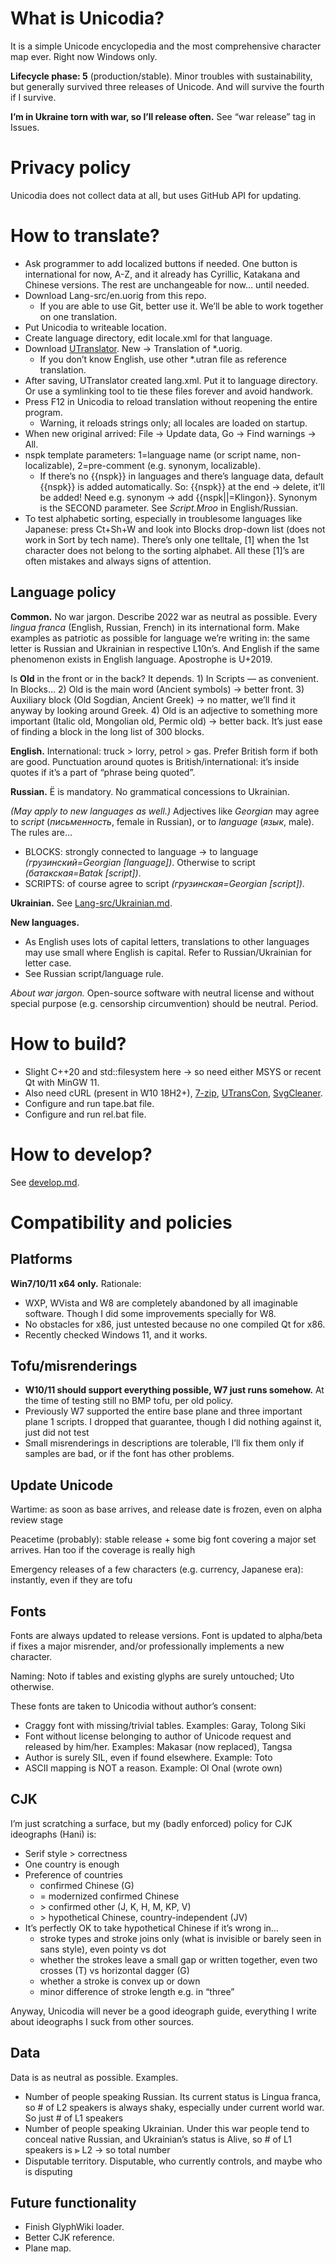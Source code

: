 ﻿# What is Unicodia?

It is a simple Unicode encyclopedia and the most comprehensive character map ever. Right now Windows only.

**Lifecycle phase: 5** (production/stable). Minor troubles with sustainability, but generally survived three releases of Unicode. And will survive the fourth if I survive.

**I’m in Ukraine torn with war, so I’ll release often.** See “war release” tag in Issues.

# Privacy policy

Unicodia does not collect data at all, but uses GitHub API for updating.

# How to translate?
* Ask programmer to add localized buttons if needed. One button is international for now, A-Z, and it already has Cyrillic, Katakana and Chinese versions. The rest are unchangeable for now… until needed.
* Download Lang-src/en.uorig from this repo.
  * If you are able to use Git, better use it. We’ll be able to work together on one translation.
* Put Unicodia to writeable location.
* Create language directory, edit locale.xml for that language.
* Download [UTranslator](https://github.com/Mercury13/utranslator). New → Translation of *.uorig.
  * If you don’t know English, use other \*.utran file as reference translation.
* After saving, UTranslator created lang.xml. Put it to language directory. Or use a symlinking tool to tie these files forever and avoid handwork.
* Press F12 in Unicodia to reload translation without reopening the entire program.
  * Warning, it reloads strings only; all locales are loaded on startup.
* When new original arrived: File → Update data, Go → Find warnings → All.
* nspk template parameters: 1=language name (or script name, non-localizable), 2=pre-comment (e.g. synonym, localizable).
  * If there’s no {{nspk}} in languages and there’s language data, default {{nspk}} is added automatically. So: {{nspk}} at the end → delete, it’ll be added! Need e.g. synonym → add {{nspk||=Klingon}}. Synonym is the SECOND parameter. See _Script.Mroo_ in English/Russian.
* To test alphabetic sorting, especially in troublesome languages like Japanese: press Ct+Sh+W and look into Blocks drop-down list (does not work in Sort by tech name). There’s only one telltale, [1] when the 1st character does not belong to the sorting alphabet. All these [1]’s are often mistakes and always signs of attention.

## Language policy
**Common.** No war jargon. Describe 2022 war as neutral as possible. Every _lingua franca_ (English, Russian, French) in its international form. Make examples as patriotic as possible for language we’re writing in: the same letter is Russian and Ukrainian in respective L10n’s. And English if the same phenomenon exists in English language. Apostrophe is U+2019.

Is **Old** in the front or in the back? It depends. 1) In Scripts — as convenient. In Blocks… 2) Old is the main word (Ancient symbols) → better front. 3) Auxiliary block (Old Sogdian, Ancient Greek) → no matter, we’ll find it anyway by looking around Greek. 4) Old is an adjective to something more important (Italic old, Mongolian old, Permic old) → better back. It’s just ease of finding a block in the long list of 300 blocks.

**English.** International: truck > lorry, petrol > gas. Prefer British form if both are good. Punctuation around quotes is British/international: it’s inside quotes if it’s a part of “phrase being quoted”.

**Russian.** Ё is mandatory. No grammatical concessions to Ukrainian.

_(May apply to new languages as well.)_ Adjectives like _Georgian_ may agree to _script_ (_письменность_, female in Russian), or to _language_ (_язык_, male). The rules are…
* BLOCKS: strongly connected to language → to language _(грузинский=Georgian [language])_. Otherwise to script _(батакская=Batak [script])_.
* SCRIPTS: of course agree to script _(грузинская=Georgian [script])_.

**Ukrainian.** See [Lang-src/Ukrainian.md](Lang-src/Ukrainian.md).

**New languages.**
* As English uses lots of capital letters, translations to other languages may use small where English is capital. Refer to Russian/Ukrainian for letter case.
* See Russian script/language rule.

_About war jargon._ Open-source software with neutral license and without special purpose (e.g. censorship circumvention) should be neutral. Period.

# How to build?
* Slight C++20 and std::filesystem here → so need either MSYS or recent Qt with MinGW 11.
* Also need cURL (present in W10 18H2+), [7-zip](https://7-zip.org), [UTransCon](https://github.com/Mercury13/utranslator), [SvgCleaner](https://github.com/RazrFalcon/svgcleaner).
* Configure and run tape.bat file.
* Configure and run rel.bat file.

# How to develop?
See [develop.md](develop.md).

# Compatibility and policies

## Platforms
**Win7/10/11 x64 only.** Rationale:
* WXP, WVista and W8 are completely abandoned by all imaginable software. Though I did some improvements specially for W8.
* No obstacles for x86, just untested because no one compiled Qt for x86.
* Recently checked Windows 11, and it works.

## Tofu/misrenderings
* **W10/11 should support everything possible, W7 just runs somehow.** At the time of testing still no BMP tofu, per old policy.
* Previously W7 supported the entire base plane and three important plane 1 scripts. I dropped that guarantee, though I did nothing against it, just did not test
* Small misrenderings in descriptions are tolerable, I’ll fix them only if samples are bad, or if the font has other problems.

## Update Unicode
Wartime: as soon as base arrives, and release date is frozen, even on alpha review stage

Peacetime (probably): stable release + some big font covering a major set arrives. Han too if the coverage is really high

Emergency releases of a few characters (e.g. currency, Japanese era): instantly, even if they are tofu

## Fonts
Fonts are always updated to release versions. Font is updated to alpha/beta if fixes a major misrender, and/or professionally implements a new character.

Naming: Noto if tables and existing glyphs are surely untouched; Uto otherwise.

These fonts are taken to Unicodia without author’s consent:
* Craggy font with missing/trivial tables. Examples: Garay, Tolong Siki
* Font without license belonging to author of Unicode request and released by him/her. Examples: Makasar (now replaced), Tangsa
* Author is surely SIL, even if found elsewhere. Example: Toto
* ASCII mapping is NOT a reason. Example: Ol Onal (wrote own)

## CJK
I’m just scratching a surface, but my (badly enforced) policy for CJK ideographs (Hani) is:
* Serif style > correctness
* One country is enough
* Preference of countries
  * confirmed Chinese (G)
  * = modernized confirmed Chinese
  * &gt; confirmed other (J, K, H, M, KP, V)
  * &gt; hypothetical Chinese, country-independent (JV)
* It’s perfectly OK to take hypothetical Chinese if it’s wrong in…
  * stroke types and stroke joins only (what is invisible or barely seen in sans style), even pointy vs dot
  * whether the strokes leave a small gap or written together, even two crosses (T) vs horizontal dagger (G)
  * whether a stroke is convex up or down
  * minor difference of stroke length e.g. in “three”

Anyway, Unicodia will never be a good ideograph guide, everything I write about ideographs I suck from other sources.

## Data
Data is as neutral as possible. Examples.
* Number of people speaking Russian. Its current status is Lingua franca, so # of L2 speakers is always shaky, especially under current world war. So just # of L1 speakers
* Number of people speaking Ukrainian. Under this war people tend to conceal native Russian, and Ukrainian’s status is Alive, so # of L1 speakers is ⪢ L2 → so total number
* Disputable territory. Disputable, who currently controls, and maybe who is disputing

## Future functionality
* Finish GlyphWiki loader.
* Better CJK reference.
* Plane map.
